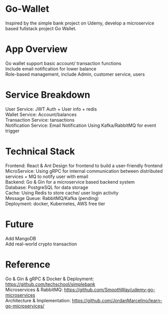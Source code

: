 # Go-Wallet
Inspired by the simple bank project on Udemy, develop a microservice based fullstack project Go Wallet.<br>

# App Overview
Go wallet support basic account/ transaction functions<br>
Include email notification for lower balance<br>
Role-based management, include Admin, customer service, users<br>

# Service Breakdown
User Service: JWT Auth + User info + redis<br>
Wallet Service: Account/balances<br>
Transaction Service: tansactions<br>
Notification Service: Email Notification Using Kafka/RabbitMQ for event trigger<br>

# Technical Stack
Frontend: React & Ant Design for frontend to build a user-friendly frontend<br>
MicroService: Using gRPC for internal communication between distributed services + MQ to notify user with email<br>
Backend: Go & Gin for a microservice based backend system<br>
Database: PostgreSQL for data storage<br>
Cache: Using Redis to store cache/ user login activity<br>
Message Queue: RabbitMQ/Kafka (pending)<br>
Deployment: docker, Kubernetes, AWS free tier<br>

# Future
Add MangoDB<br>
Add real-world crypto transaction<br>

# Reference
Go & Gin & gRPC & Docker & Deployment: https://github.com/techschool/simplebank<br>
Microservices & RabbitMQ: https://github.com/SmoothWay/udemy-go-microservices<br>
Architecture & Implementation: https://github.com/JordanMarcelino/learn-go-microservices/<br>
